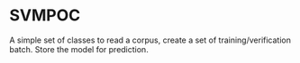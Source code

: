 # SVMPOC
A simple set of classes to read a corpus, create a set of training/verification batch. Store the model for prediction.
